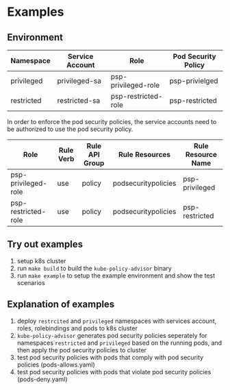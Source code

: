 # Examples

## Environment
**Namespace** | **Service Account** | **Role** | **Pod Security Policy**
--- | --- | --- | ---
privileged | privileged-sa | psp-privileged-role | psp-privielged
restricted | restricted-sa | psp-restricted-role | psp-restricted

In order to enforce the pod security policies, the service accounts need to be authorized to use the pod security policy.

**Role** | **Rule Verb** | **Rule API Group** | **Rule Resources** | **Rule Resource Name** 
--- | --- | --- | --- | ---
psp-privileged-role | use | policy | podsecuritypolicies | psp-privileged
psp-restricted-role | use | policy | podsecuritypolicies | psp-restricted

## Try out examples
1. setup k8s cluster
2. run `make build` to build the `kube-policy-advisor` binary
3. run `make example` to setup the example environment and show the test scenarios

## Explanation of examples
1. deploy `restrcited` and `privileged` namespaces with services account, roles, rolebindings and pods to k8s cluster
2. `kube-policy-advisor` generates pod security policies seperately for namespaces `restricted` and `privileged` based on the running pods, and then apply the pod security policies to cluster
3. test pod security policies with pods that comply with pod security policies (pods-allows.yaml)
4. test pod security policies with pods that violate pod security policies (pods-deny.yaml)
